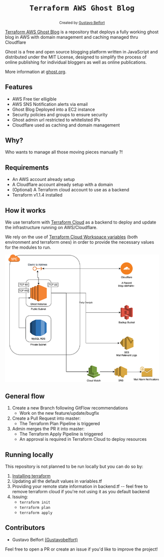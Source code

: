 <h1 align="center"><code>Terraform AWS Ghost Blog</code></h1>

<div align="center">
  <sub>Created by <a href="https://github.com/Gustavobelfort">Gustavo Belfort</a></sub>
</div>

<a href="#">Terraform AWS Ghost Blog</a> is a repository that deploys a fully working ghost blog in AWS with domain management and caching managed thru Cloudflare

Ghost is a free and open source blogging platform written in JavaScript and distributed under the MIT License, designed to simplify the process of online publishing for individual bloggers as well as online publications.

More information at [ghost.org](https://ghost.org/).

## Features

* AWS Free tier elligible
* AWS SNS Notification alerts via email
* Ghost Blog Deployed into a EC2 instance
* Security policies and groups to ensure security
* Ghost admin url restricted to whitelisted IPs
* Cloudflare used as caching and domain management

## Why?

Who wants to manage all those moving pieces manually ?!

## Requirements

* An AWS account already setup
* A Cloudflare account already setup with a domain
* (Optional) A Terraform cloud account to use as a backend
* Terraform v1.1.4 installed

## How it works

We use terraform with [Terraform Cloud](https://cloud.hashicorp.com/products/terraform) as a backend to deploy and update the infrastructure running on AWS/Cloudflare.

We rely on the use of [Terraform Cloud Workspace variables](https://www.terraform.io/cloud-docs/workspaces/variables) (both environment and terraform ones) in order to provide the necessary values for the modules to run.

<img src="./static/diagram.png" />

## General flow

1. Create a new Branch following GitFlow recommendations
    * Work on the new feature/update/bugfix
2. Create a Pull Request into master:
    * The Terraform Plan Pipeline is triggered
3. Admin merges the PR it into master:
    * The Terraform Apply Pipeline is triggered
    * An approval is required in Terraform Cloud to deploy resources

## Running locally

This repository is not planned to be run locally but you can do so by:

1. [Installing terraform](https://learn.hashicorp.com/terraform/getting-started/install.html)
2. Updating all the default values in variables.tf
3. Providing your remote state information in backend.tf -- feel free to remove terraform cloud if you're not using it as you default backend
4. Issuing:
    * `terraform init`
    * `terraform plan`
    * `terraform apply`

## Contributors

* Gustavo Belfort <a href="https://github.com/Gustavobelfort">(Gustavobelfort)</a>

Feel free to open a PR or create an issue if you'd like to improve the project!
